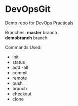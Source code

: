 # DevOpsGit
Demo repo for DevOps Practicals


Branches:
__master__ branch<br>
__demobranch__ branch

Commands Used:
* init
* status
* add -all
* commit
* remote
* push
* branch
* checkout
* clone
